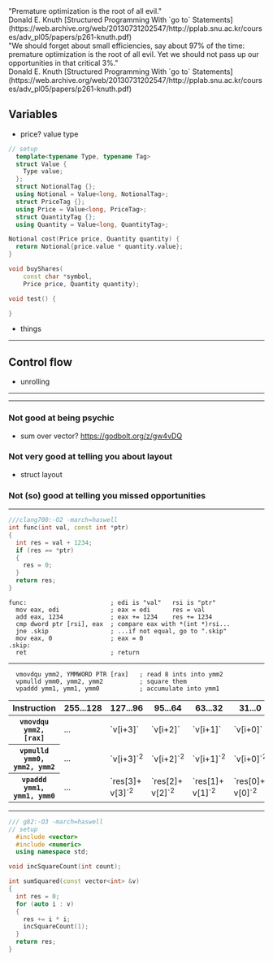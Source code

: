 <!-- .slide: data-background="./images/bg/weave.jpg" -->
<div class="white-bg">
<div>
"Premature optimization is the root of all evil." <!-- .element: class="quote" -->
</div>

<div class="attribution">
Donald E. Knuth [Structured Programming With `go to` Statements](https://web.archive.org/web/20130731202547/http://pplab.snu.ac.kr/courses/adv_pl05/papers/p261-knuth.pdf)
</div>
</div>


<!-- .slide: data-background="./images/bg/weave.jpg" -->
<div>
<div>
"We should forget about small efficiencies, say about 97% of the time: premature optimization is the root of
all evil. Yet we should not pass up our opportunities in that critical 3%."
<!-- element: class="quote" -->
</div>

<div>
Donald E. Knuth
[Structured Programming With `go to` Statements](https://web.archive.org/web/20130731202547/http://pplab.snu.ac.kr/courses/adv_pl05/papers/p261-knuth.pdf)
</div><!-- .element: class="attribution" -->
</div><!-- .element: class="white-bg" -->


## Variables
- price? value type

```cpp
// setup
  template<typename Type, typename Tag>
  struct Value {
    Type value;  
  };
  struct NotionalTag {};
  using Notional = Value<long, NotionalTag>;
  struct PriceTag {};
  using Price = Value<long, PriceTag>;
  struct QuantityTag {};
  using Quantity = Value<long, QuantityTag>;

Notional cost(Price price, Quantity quantity) {
  return Notional{price.value * quantity.value};
}

void buyShares(
    const char *symbol, 
    Price price, Quantity quantity);

void test() {

}
```

- things

---

## Control flow
- unrolling

---

---

### Not good at being psychic
- sum over vector? https://godbolt.org/z/gw4vDQ



### Not very good at telling you about layout
- struct layout


### Not (so) good at telling you missed opportunities

---



```cpp
///clang700:-O2 -march=haswell
int func(int val, const int *ptr)
{
  int res = val + 1234;
  if (res == *ptr)
  {
    res = 0;
  }
  return res;
}
``` 

```x86asm
func:                       ; edi is "val"   rsi is "ptr"
  mov eax, edi              ; eax = edi      res = val
  add eax, 1234             ; eax += 1234    res += 1234
  cmp dword ptr [rsi], eax  ; compare eax with *(int *)rsi...
  jne .skip                 ; ...if not equal, go to ".skip"
  mov eax, 0                ; eax = 0
.skip:
  ret                       ; return
```
<!-- .element: class="fragment" -->


---



```x86asm
  vmovdqu ymm2, YMMWORD PTR [rax]   ; read 8 ints into ymm2
  vpmulld ymm0, ymm2, ymm2          ; square them
  vpaddd ymm1, ymm1, ymm0           ; accumulate into ymm1
```


<table class="registers white-bg">
    <thead>
    <tr>
        <th>Instruction</th>
        <th>255...128</th>
        <th>127...96</th>
        <th>95...64</th>
        <th>63...32</th>
        <th>31...0</th>
    </tr>
    </thead>
    <tbody>
    <tr>
        <th class="nobreak"><code>vmovdqu <span class="ymm2">ymm2</span>, [rax]</code></th>
        <td class="register ymm2 fragment" data-fragment-index="1">...</td>
        <td class="register ymm2 fragment" data-fragment-index="1">`v[i+3]`</td>
        <td class="register ymm2 fragment" data-fragment-index="1">`v[i+2]`</td>
        <td class="register ymm2 fragment" data-fragment-index="1">`v[i+1]`</td>
        <td class="register ymm2 fragment" data-fragment-index="1">`v[i+0]`</td>
    </tr>
    <tr>
        <th class="nobreak"><code>vpmulld <span class="ymm0">ymm0</span>, <span class="ymm2">ymm2</span>, <span class="ymm2">ymm2</span></code></th>
        <td class="register ymm0 fragment" data-fragment-index="2">...</td>
        <td class="register ymm0 fragment" data-fragment-index="2">`v[i+3]`<sup>2</sup></td>
        <td class="register ymm0 fragment" data-fragment-index="2">`v[i+2]`<sup>2</sup></td>
        <td class="register ymm0 fragment" data-fragment-index="2">`v[i+1]`<sup>2</sup></td>
        <td class="register ymm0 fragment" data-fragment-index="2">`v[i+0]`<sup>2</sup></td>
    </tr>
    <tr>
        <th class="nobreak"><code>vpaddd <span class="ymm1">ymm1</span>, <span class="ymm1">ymm1</span>, <span class="ymm0">ymm0</span></code></th>
        <td class="register ymm1 fragment" data-fragment-index="3">...</td>
        <td class="register ymm1 fragment" data-fragment-index="3">`res[3]+ v[3]`<sup>2</sup></td>
        <td class="register ymm1 fragment" data-fragment-index="3">`res[2]+ v[2]`<sup>2</sup></td>
        <td class="register ymm1 fragment" data-fragment-index="3">`res[1]+ v[1]`<sup>2</sup></td>
        <td class="register ymm1 fragment" data-fragment-index="3">`res[0]+ v[0]`<sup>2</sup></td>
    </tr>
    </tbody>
</table>

---

```cpp
/// g82:-O3 -march=haswell
// setup
  #include <vector>
  #include <numeric>
  using namespace std;

void incSquareCount(int count);

int sumSquared(const vector<int> &v)
{
  int res = 0;
  for (auto i : v) 
  {
    res += i * i;
    incSquareCount(1);
  }
  return res;
}
```
